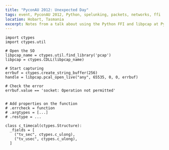 ```yaml
---
title: "PyconAU 2012: Unexpected Day"
tags: event, PyconAU 2012, Python, spelunking, packets, networks, ffi
location: Hobart, Tasmania
excerpt: Notes from a talk about using the Python FFI and libpcap at Pycon AU 2012.
---
```


	import ctypes
	import ctypes.util

	# Open the SO
	libpcap_name = ctypes.util.find_library('pcap')
	libpcap = ctypes.CDLL(libpcap_name)

	# Start capturing
	errbuf = ctypes.create_string_buffer(256)
	handle = libpcap.pcal_open_live("any", 65535, 0, 0, errbuf)

	# Check the error
	errbuf.value == 'socket: Operation not permitted'


	# Add properties on the function
	# .errcheck = function
	# .argtypes = [...]
	# .restype = ...

	class c_timecal(ctypes.Structure):
	  _fields = [
	    ("tv_sec", ctypes.c_ulong),
	    ("tv_usec", ctypes.c_ulong),
	  ]

